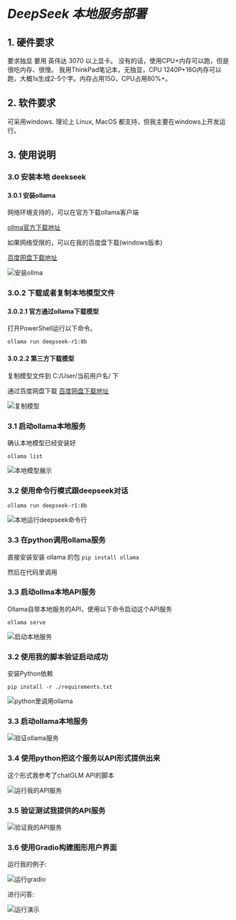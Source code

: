 

# ***DeepSeek 本地服务部署***

## 1. 硬件要求 ##
要求独显 要用 英伟达 3070 以上显卡。
没有的话，使用CPU+内存可以跑，但是很吃内存、很慢。
我用ThinkPad笔记本，无独显，CPU 1240P+16G内存可以跑，大概1s生成2-5个字。内存占用15G，CPU占用80%+。

## 2. 软件要求 ##
可采用windows. 理论上 Linux, MacOS 都支持，但我主要在windows上开发运行。


## 3. 使用说明 ##

### 3.0 安装本地 deekseek

#### 3.0.1 安装ollama

网络环境支持的，可以在官方下载ollama客户端

[ollma官方下载地址](https://ollama.com/download/windows)

如果网络受限的，可以在我的百度盘下载(windows版本)

[百度网盘下载地址](https://pan.baidu.com/s/1ZLGPGhywIM10Eu93wclH_w?pwd=b3h4)

![安装ollma](images/install_ollama.png)

### 3.0.2 下载或者复制本地模型文件

#### 3.0.2.1 官方通过ollama下载模型
打开PowerShell运行以下命令。

`ollama run deepseek-r1:8b`

#### 3.0.2.2 第三方下载模型
复制模型文件到 C:/User/当前用户名/ 下

通过百度网盘下载
[百度网盘下载地址](https://pan.baidu.com/s/1SxvCtL_B8zJYdg-nCqYccA?pwd=u65e)

![复制模型](images/save_ollama.png)

### 3.1 启动ollama本地服务 ###

确认本地模型已经安装好

`ollama list`

![本地模型展示](images/ollama_list.png)


### 3.2 使用命令行模式跟deepseek对话

`ollama run deepseek-r1:8b`

![本地运行deepseek命令行](images/run_dp_cmd.png)

### 3.3 在python调用ollama服务

直接安装安装 ollama 的包
`pip install ollama`

然后在代码里调用




### 3.3 启动ollma本地API服务

Ollama自带本地服务的API，使用以下命令启动这个API服务

`ollama serve`


![启动本地服务](images/ollama_serve.png)


### 3.2 使用我的脚本验证启动成功 ###

安装Python依赖

`pip install -r ./requirements.txt`

![python里调用ollama](images/py_chat_ollama.png)


### 3.3 启动ollama本地服务

![验证ollama服务](images/test_ollama_api.png)

### 3.4 使用python把这个服务以API形式提供出来
这个形式我参考了chatGLM API的脚本

![运行我的API服务](images/run_my_api.png)

### 3.5 验证测试我提供的API服务

![验证我的API服务](images/run_result.png)

### 3.6 使用Gradio构建图形用户界面

运行我的例子:

![运行gradio](images/run_gradio.png)

进行问答:

![运行演示](images/gradio_demo.png)
